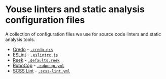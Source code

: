 # Youse linters and static analysis configuration files

A collection of configuration files we use for source code linters and static
analysis tools.

* [Credo](http://github.com/rrrene/credo) - [`.credo.exs`](.credo.exs)
* [ESLint](https://github.com/eslint/eslint) - [`.eslintrc.js`](.eslintrc.js)
* [Reek](http://github.com/troessner/reek) - [`.defaults.reek`](.defaults.reek)
* [RuboCop](http://github.com/bbatsov/rubocop/pull/2416) - [`.rubocop.yml`](.rubocop.yml)
* [SCSS Lint](https://github.com/brigade/scss-lint) - [`.scss-lint.yml`](.scss-lint.yml)
